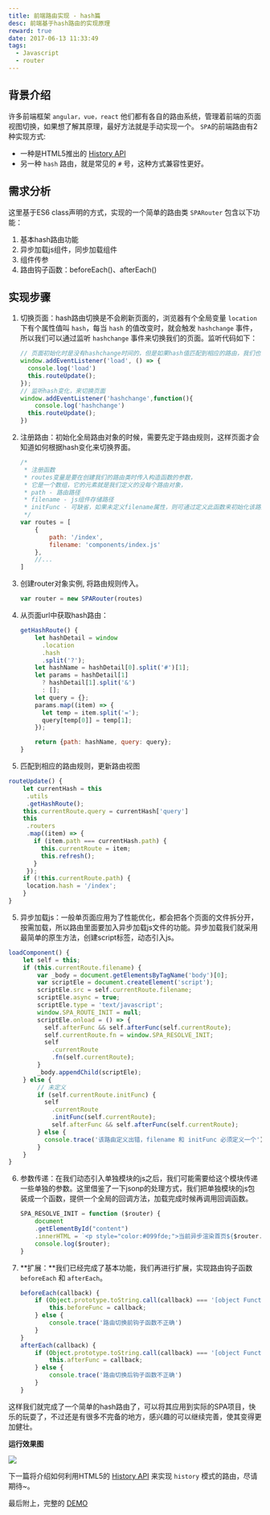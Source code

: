 ```yaml
---
title: 前端路由实现 - hash篇
desc: 前端基于hash路由的实现原理
reward: true
date: 2017-06-13 11:33:49
tags: 
  - Javascript
  - router
---
```


## 背景介绍

许多前端框架 `angular，vue，react` 他们都有各自的路由系统，管理着前端的页面视图切换，如果想了解其原理，最好方法就是手动实现一个。
`SPA`的前端路由有2种实现方式:

* 一种是HTML5推出的 [History API](https://developer.mozilla.org/en-US/docs/Web/API/History)
* 另一种 `hash` 路由，就是常见的 `#` 号，这种方式兼容性更好。

<!--more-->

## 需求分析

这里基于ES6 class声明的方式，实现的一个简单的路由类 `SPARouter` 包含以下功能：

 1. 基本hash路由功能
 2. 异步加载js组件，同步加载组件
 3. 组件传参
 4. 路由钩子函数：beforeEach()、afterEach()

## 实现步骤

1. 切换页面：hash路由切换是不会刷新页面的，浏览器有个全局变量 `location` 下有个属性值叫 `hash`，每当 `hash` 的值改变时，就会触发 `hashchange` 事件，所以我们可以通过监听 `hashchange` 事件来切换我们的页面。监听代码如下：

    ```javascript
    // 页面初始化时是没有hashchange时间的，但是如果hash值匹配到相应的路由，我们也需要更新页面
    window.addEventListener('load', () => {
      console.log('load')
      this.routeUpdate();
    });
   // 监听hash变化，来切换页面
    window.addEventListener('hashchange',function(){
    	console.log('hashchange')
      this.routeUpdate();
    })
    ```

2. 注册路由：初始化全局路由对象的时候，需要先定于路由规则，这样页面才会知道如何根据hash变化来切换界面。

    ```javascript
    /* 
     * 注册函数
     * routes变量是要在创建我们的路由类时传入构造函数的参数，
     * 它是一个数组，它的元素就是我们定义的没每个路由对象，
     * path - 路由路径
     * filename - js组件存储路径
     * initFunc - 可缺省，如果未定义filename属性，则可通过定义此函数来初始化该路由视图
     */ 
    var routes = [
        {
            path: '/index',
            filename: 'components/index.js'
        },
        //...
    ] 
    ```

3. 创建router对象实例, 将路由规则传入。
 
    ```javascript
    var router = new SPARouter(routes)
    ```
    
4. 从页面url中获取hash路由：

    ```javascript
    getHashRoute() {
        let hashDetail = window
          .location
          .hash
          .split('?');
        let hashName = hashDetail[0].split('#')[1];
        let params = hashDetail[1]
          ? hashDetail[1].split('&')
          : [];
        let query = {};
        params.map((item) => {
          let temp = item.split('=');
          query[temp[0]] = temp[1];
        });
    
        return {path: hashName, query: query};
    }
    ```
    
5. 匹配到相应的路由规则，更新路由视图

```javascript
routeUpdate() {
    let currentHash = this
     .utils
     .getHashRoute();
    this.currentRoute.query = currentHash['query']
    this
     .routers
     .map((item) => {
       if (item.path === currentHash.path) {
         this.currentRoute = item;
         this.refresh();
       }
     });
    if (!this.currentRoute.path) {
     location.hash = '/index';
    }
}
```

5. 异步加载js：一般单页面应用为了性能优化，都会把各个页面的文件拆分开，按需加载，所以路由里面要加入异步加载js文件的功能。异步加载我们就采用最简单的原生方法，创建script标签，动态引入js。

```javascript
loadComponent() {
    let self = this;
    if (this.currentRoute.filename) {
        var _body = document.getElementsByTagName('body')[0];
        var scriptEle = document.createElement('script');
        scriptEle.src = self.currentRoute.filename;
        scriptEle.async = true;
        scriptEle.type = 'text/javascript';
        window.SPA_ROUTE_INIT = null;
        scriptEle.onload = () => {
          self.afterFunc && self.afterFunc(self.currentRoute);
          self.currentRoute.fn = window.SPA_RESOLVE_INIT;
          self
            .currentRoute
            .fn(self.currentRoute);
        }
        _body.appendChild(scriptEle);
    } else {
        // 未定义
        if (self.currentRoute.initFunc) {
          self
            .currentRoute
            .initFunc(self.currentRoute);
            self.afterFunc && self.afterFunc(self.currentRoute);
        } else {
          console.trace('该路由定义出错，filename 和 initFunc 必须定义一个')
        }
    }
}	
```

6. 参数传递：在我们动态引入单独模块的js之后，我们可能需要给这个模块传递一些单独的参数。这里借鉴了一下jsonp的处理方式，我们把单独模块的js包装成一个函数，提供一个全局的回调方法，加载完成时候再调用回调函数。

    ```javascript
    SPA_RESOLVE_INIT = function ($router) {
        document
    	.getElementById("content")
    	.innerHTML = `<p style="color:#099fde;">当前异步渲染首页${$router.path}</p>`
        console.log($router);
    }
    ```
    
7. **扩展：**我们已经完成了基本功能，我们再进行扩展，实现路由钩子函数 `beforeEach` 和 `afterEach`。

    ```javascript
    beforeEach(callback) {
        if (Object.prototype.toString.call(callback) === '[object Function]') {
            this.beforeFunc = callback;
        } else {
            console.trace('路由切换前钩子函数不正确')
        }
    }
    afterEach(callback) {
        if (Object.prototype.toString.call(callback) === '[object Function]') {
            this.afterFunc = callback;
        } else {
            console.trace('路由切换后钩子函数不正确')
        }
    }    
    ```
    
这样我们就完成了一个简单的hash路由了，可以将其应用到实际的SPA项目，快乐的玩耍了，不过还是有很多不完备的地方，感兴趣的可以继续完善，使其变得更加健壮。

**运行效果图**

![](https://static.yugasun.com/14975156434876.gif?attname=&e=1497519273&token=U66r3n2i5yp6BFinWLOReh8Ixk7rAxs8Cv6DEYiB:I0yD1UUn4tjZKDMwjsCw25mVjPg)

下一篇将介绍如何利用HTML5的 [History API](https://developer.mozilla.org/en-US/docs/Web/API/History) 来实现 `history` 模式的路由，尽请期待~。

最后附上，完整的 [DEMO](https://github.com/yugasun/SPARouter.git)